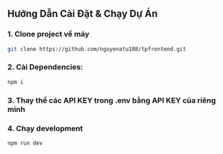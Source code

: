 ## Hướng Dẫn Cài Đặt & Chạy Dự Án

### 1. Clone project về máy
```bash
git clone https://github.com/nguyenatu188/tpfrontend.git
```

### 2. Cài Dependencies:
```bash
npm i
```

### 3. Thay thế các API KEY trong .env bằng API KEY của riêng mình

### 4. Chạy development
```bash
npm run dev
```
